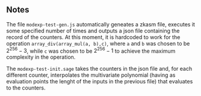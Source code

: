 ## Notes

The file `modexp-test-gen.js` automatically geneates a zkasm file, executes it some specified number of times and outputs a json file containing the record of the counters. At this moment, it is hardcoded to work for the operation `array_div(array_mul(a, b),c)`, where `a` and `b` was chosen to be $2^{256} - 3$, while `c` was chosen to be $2^{256} - 1$ to achieve the maximum complexity in the operation.

The `modexp-test-init.sage` takes the counters in the json file and, for each different counter, interpolates the multivariate polynomial (having as evaluation points the lenght of the inputs in the previous file) that evaluates to the counters.